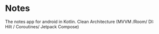 # Notes
The notes app for android in Kotlin. Clean Architecture (MVVM /Room/ DI: Hilt / Coroutines/ Jetpack Compose)
